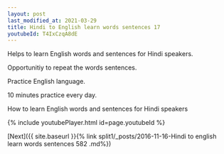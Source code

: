```yaml
---
layout: post
last_modified_at: 2021-03-29
title: Hindi to English learn words sentences 17 
youtubeId: T4IxCzqA8dE
---
```

 
 
Helps to learn English words and sentences for Hindi speakers.

Opportunitiy to repeat the words sentences. 

Practice English language. 
 
10 minutes practice every day. 
 
How to learn English words and sentences for Hindi speakers 
 
{% include youtubePlayer.html id=page.youtubeId %}
 
 
[Next]({{ site.baseurl }}{% link  split1/_posts/2016-11-16-Hindi to english learn words sentences 582 .md%})
 
